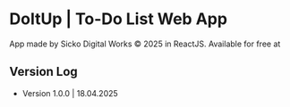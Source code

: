 # DoItUp | To-Do List Web App

App made by Sicko Digital Works © 2025 in ReactJS. 
Available for free at 

## Version Log

- Version 1.0.0 | 18.04.2025
